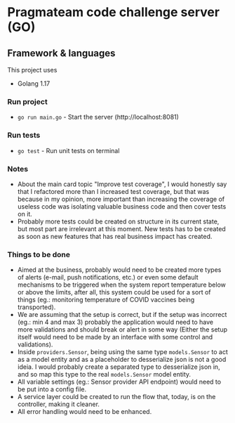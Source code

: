 # Pragmateam code challenge server (GO)

## Framework & languages
This project uses
* Golang 1.17

### Run project

- `go run main.go` - Start the server (http://localhost:8081)

### Run tests

- `go test` - Run unit tests on terminal

### Notes

- About the main card topic "Improve test coverage", I would honestly say that I refactored more than I increased test coverage, but that was because in my opinion, more important than increasing the coverage of useless code was isolating valuable business code and then cover tests on it.
- Probably more tests could be created on structure in its current state, but most part are irrelevant at this moment. New tests has to be created as soon as new features that has real business impact has created.

### Things to be done

- Aimed at the business, probably would need to be created more types of alerts (e-mail, push notifications, etc.) or even some default mechanisms to be triggered when the system report temperature below or above the limits, after all, this system could be used for a sort of things (eg.: monitoring temperature of COVID vaccines being transported).
- We are assuming that the setup is correct, but if the setup was incorrect (eg.: min 4 and max 3) probably the application would need to have more validations and should break or alert in some way (Either the setup itself would need to be made by an interface with some control and validations).
- Inside `providers.Sensor`, being using the same type `models.Sensor` to act as a model entity and as a placeholder to desserialize json is not a good ideia. I would probably create a separated type to desserialize json in, and so map this type to the real `models.Sensor` model entity.
- All variable settings (eg.: Sensor provider API endpoint) would need to be put into a config file.
- A service layer could be created to run the flow that, today, is on the controller, making it cleaner.
- All error handling would need to be enhanced.

